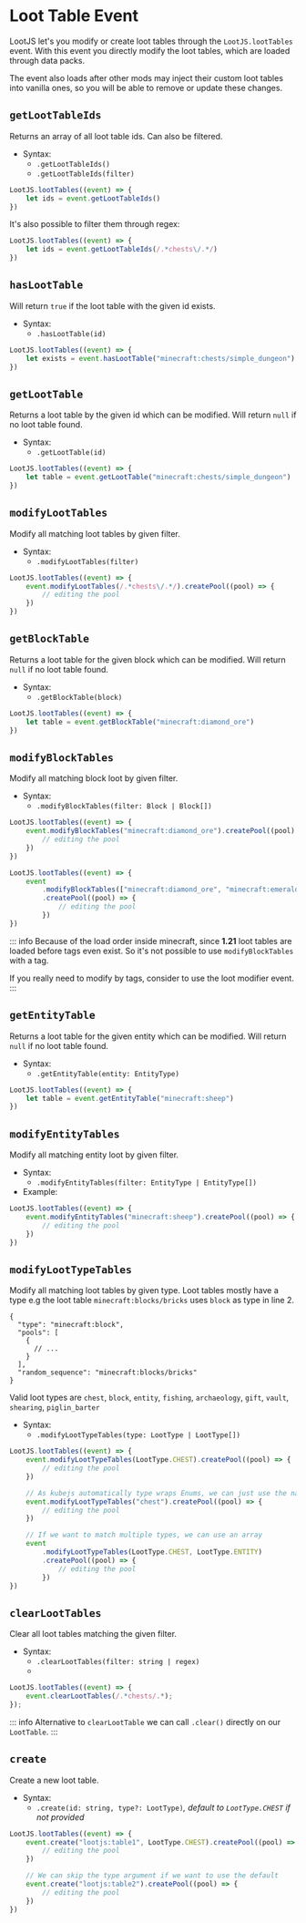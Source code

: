 # Loot Table Event

LootJS let's you modify or create loot tables through the `LootJS.lootTables` event. With this event you directly modify the loot tables, which are loaded through data packs.

The event also loads after other mods may inject their custom loot tables into vanilla ones, so you will be able to remove or update these changes.

## `getLootTableIds`

Returns an array of all loot table ids. Can also be filtered.

-   Syntax:
    -   `.getLootTableIds()`
    -   `.getLootTableIds(filter)`

```js
LootJS.lootTables((event) => {
    let ids = event.getLootTableIds()
})
```

It's also possible to filter them through regex:

```js
LootJS.lootTables((event) => {
    let ids = event.getLootTableIds(/.*chests\/.*/)
})
```

## `hasLootTable`

Will return `true` if the loot table with the given id exists.

-   Syntax:
    -   `.hasLootTable(id)`

```js
LootJS.lootTables((event) => {
    let exists = event.hasLootTable("minecraft:chests/simple_dungeon")
})
```

## `getLootTable`

Returns a loot table by the given id which can be modified. Will return `null` if no loot table found.

-   Syntax:
    -   `.getLootTable(id)`

```js
LootJS.lootTables((event) => {
    let table = event.getLootTable("minecraft:chests/simple_dungeon")
})
```

## `modifyLootTables`

Modify all matching loot tables by given filter.

-   Syntax:
    -   `.modifyLootTables(filter)`

```js
LootJS.lootTables((event) => {
    event.modifyLootTables(/.*chests\/.*/).createPool((pool) => {
        // editing the pool
    })
})
```

## `getBlockTable`

Returns a loot table for the given block which can be modified. Will return `null` if no loot table found.

-   Syntax:
    -   `.getBlockTable(block)`

```js
LootJS.lootTables((event) => {
    let table = event.getBlockTable("minecraft:diamond_ore")
})
```

## `modifyBlockTables`

Modify all matching block loot by given filter.

-   Syntax:
    -   `.modifyBlockTables(filter: Block | Block[])`

```js
LootJS.lootTables((event) => {
    event.modifyBlockTables("minecraft:diamond_ore").createPool((pool) => {
        // editing the pool
    })
})
```

```js
LootJS.lootTables((event) => {
    event
        .modifyBlockTables(["minecraft:diamond_ore", "minecraft:emerald_ore"])
        .createPool((pool) => {
            // editing the pool
        })
})
```

::: info
Because of the load order inside minecraft, since **1.21** loot tables are loaded before tags even exist. So it's not possible to use `modifyBlockTables` with a tag.

If you really need to modify by tags, consider to use the loot modifier event.
:::

## `getEntityTable`

Returns a loot table for the given entity which can be modified. Will return `null` if no loot table found.

-   Syntax:
    -   `.getEntityTable(entity: EntityType)`

```js
LootJS.lootTables((event) => {
    let table = event.getEntityTable("minecraft:sheep")
})
```

## `modifyEntityTables`

Modify all matching entity loot by given filter.

-   Syntax:
    -   `.modifyEntityTables(filter: EntityType | EntityType[])`
-   Example:

```js
LootJS.lootTables((event) => {
    event.modifyEntityTables("minecraft:sheep").createPool((pool) => {
        // editing the pool
    })
})
```

## `modifyLootTypeTables`

Modify all matching loot tables by given type. Loot tables mostly have a type e.g the loot table `minecraft:blocks/bricks` uses `block` as type in line 2.

```json{2}
{
  "type": "minecraft:block",
  "pools": [
    {
      // ...
    }
  ],
  "random_sequence": "minecraft:blocks/bricks"
}
```

Valid loot types are `chest`, `block`, `entity`, `fishing`, `archaeology`, `gift`, `vault`, `shearing`, `piglin_barter`

-   Syntax:
    -   `.modifyLootTypeTables(type: LootType | LootType[])`

```js
LootJS.lootTables((event) => {
    event.modifyLootTypeTables(LootType.CHEST).createPool((pool) => {
        // editing the pool
    })

    // As kubejs automatically type wraps Enums, we can just use the name of the enum
    event.modifyLootTypeTables("chest").createPool((pool) => {
        // editing the pool
    })

    // If we want to match multiple types, we can use an array
    event
        .modifyLootTypeTables(LootType.CHEST, LootType.ENTITY)
        .createPool((pool) => {
            // editing the pool
        })
})
```

## `clearLootTables`

Clear all loot tables matching the given filter.

-   Syntax:
    -   `.clearLootTables(filter: string | regex)`
    -

```js
LootJS.lootTables((event) => {
    event.clearLootTables(/.*chests/.*);
});
```

::: info
Alternative to `clearLootTable` we can call `.clear()` directly on our `LootTable`.
:::

## `create`

Create a new loot table.

-   Syntax:
    -   `.create(id: string, type?: LootType)`_, default to `LootType.CHEST` if not provided_

```js
LootJS.lootTables((event) => {
    event.create("lootjs:table1", LootType.CHEST).createPool((pool) => {
        // editing the pool
    })

    // We can skip the type argument if we want to use the default
    event.create("lootjs:table2").createPool((pool) => {
        // editing the pool
    })
})
```
